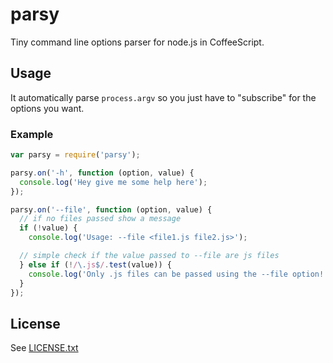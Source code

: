 # parsy

Tiny command line options parser for node.js in CoffeeScript.

## Usage

It automatically parse `process.argv` so you just have to "subscribe" for the options you want.

### Example

```javascript
var parsy = require('parsy');

parsy.on('-h', function (option, value) {
  console.log('Hey give me some help here');
});

parsy.on('--file', function (option, value) {
  // if no files passed show a message
  if (!value) {
    console.log('Usage: --file <file1.js file2.js>');

  // simple check if the value passed to --file are js files
  } else if (!/\.js$/.test(value)) {
    console.log('Only .js files can be passed using the --file option!');
  }
});
```

## License
See [LICENSE.txt](https://raw.github.com/dciccale/parsy/master/LICENSE.txt)